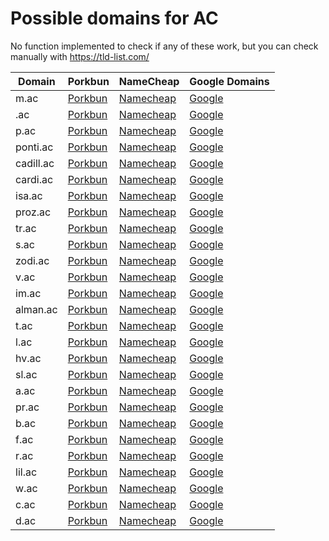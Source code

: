 # Possible domains for AC

No function implemented to check if any of these work, but you can check manually with https://tld-list.com/

| Domain | Porkbun | NameCheap | Google Domains |
|---|---|---|---|
| m.ac | [Porkbun](https://porkbun.com/checkout/search?prb=e814663da1&tlds=&idnLanguage=&search=search&q=m.ac) | [Namecheap](https://www.namecheap.com/domains/registration/results/?domain=m.ac) | [Google](https://domains.google.com/registrar/search?searchTerm=m.ac) |
| .ac | [Porkbun](https://porkbun.com/checkout/search?prb=e814663da1&tlds=&idnLanguage=&search=search&q=.ac) | [Namecheap](https://www.namecheap.com/domains/registration/results/?domain=.ac) | [Google](https://domains.google.com/registrar/search?searchTerm=.ac) |
| p.ac | [Porkbun](https://porkbun.com/checkout/search?prb=e814663da1&tlds=&idnLanguage=&search=search&q=p.ac) | [Namecheap](https://www.namecheap.com/domains/registration/results/?domain=p.ac) | [Google](https://domains.google.com/registrar/search?searchTerm=p.ac) |
| ponti.ac | [Porkbun](https://porkbun.com/checkout/search?prb=e814663da1&tlds=&idnLanguage=&search=search&q=ponti.ac) | [Namecheap](https://www.namecheap.com/domains/registration/results/?domain=ponti.ac) | [Google](https://domains.google.com/registrar/search?searchTerm=ponti.ac) |
| cadill.ac | [Porkbun](https://porkbun.com/checkout/search?prb=e814663da1&tlds=&idnLanguage=&search=search&q=cadill.ac) | [Namecheap](https://www.namecheap.com/domains/registration/results/?domain=cadill.ac) | [Google](https://domains.google.com/registrar/search?searchTerm=cadill.ac) |
| cardi.ac | [Porkbun](https://porkbun.com/checkout/search?prb=e814663da1&tlds=&idnLanguage=&search=search&q=cardi.ac) | [Namecheap](https://www.namecheap.com/domains/registration/results/?domain=cardi.ac) | [Google](https://domains.google.com/registrar/search?searchTerm=cardi.ac) |
| isa.ac | [Porkbun](https://porkbun.com/checkout/search?prb=e814663da1&tlds=&idnLanguage=&search=search&q=isa.ac) | [Namecheap](https://www.namecheap.com/domains/registration/results/?domain=isa.ac) | [Google](https://domains.google.com/registrar/search?searchTerm=isa.ac) |
| proz.ac | [Porkbun](https://porkbun.com/checkout/search?prb=e814663da1&tlds=&idnLanguage=&search=search&q=proz.ac) | [Namecheap](https://www.namecheap.com/domains/registration/results/?domain=proz.ac) | [Google](https://domains.google.com/registrar/search?searchTerm=proz.ac) |
| tr.ac | [Porkbun](https://porkbun.com/checkout/search?prb=e814663da1&tlds=&idnLanguage=&search=search&q=tr.ac) | [Namecheap](https://www.namecheap.com/domains/registration/results/?domain=tr.ac) | [Google](https://domains.google.com/registrar/search?searchTerm=tr.ac) |
| s.ac | [Porkbun](https://porkbun.com/checkout/search?prb=e814663da1&tlds=&idnLanguage=&search=search&q=s.ac) | [Namecheap](https://www.namecheap.com/domains/registration/results/?domain=s.ac) | [Google](https://domains.google.com/registrar/search?searchTerm=s.ac) |
| zodi.ac | [Porkbun](https://porkbun.com/checkout/search?prb=e814663da1&tlds=&idnLanguage=&search=search&q=zodi.ac) | [Namecheap](https://www.namecheap.com/domains/registration/results/?domain=zodi.ac) | [Google](https://domains.google.com/registrar/search?searchTerm=zodi.ac) |
| v.ac | [Porkbun](https://porkbun.com/checkout/search?prb=e814663da1&tlds=&idnLanguage=&search=search&q=v.ac) | [Namecheap](https://www.namecheap.com/domains/registration/results/?domain=v.ac) | [Google](https://domains.google.com/registrar/search?searchTerm=v.ac) |
| im.ac | [Porkbun](https://porkbun.com/checkout/search?prb=e814663da1&tlds=&idnLanguage=&search=search&q=im.ac) | [Namecheap](https://www.namecheap.com/domains/registration/results/?domain=im.ac) | [Google](https://domains.google.com/registrar/search?searchTerm=im.ac) |
| alman.ac | [Porkbun](https://porkbun.com/checkout/search?prb=e814663da1&tlds=&idnLanguage=&search=search&q=alman.ac) | [Namecheap](https://www.namecheap.com/domains/registration/results/?domain=alman.ac) | [Google](https://domains.google.com/registrar/search?searchTerm=alman.ac) |
| t.ac | [Porkbun](https://porkbun.com/checkout/search?prb=e814663da1&tlds=&idnLanguage=&search=search&q=t.ac) | [Namecheap](https://www.namecheap.com/domains/registration/results/?domain=t.ac) | [Google](https://domains.google.com/registrar/search?searchTerm=t.ac) |
| l.ac | [Porkbun](https://porkbun.com/checkout/search?prb=e814663da1&tlds=&idnLanguage=&search=search&q=l.ac) | [Namecheap](https://www.namecheap.com/domains/registration/results/?domain=l.ac) | [Google](https://domains.google.com/registrar/search?searchTerm=l.ac) |
| hv.ac | [Porkbun](https://porkbun.com/checkout/search?prb=e814663da1&tlds=&idnLanguage=&search=search&q=hv.ac) | [Namecheap](https://www.namecheap.com/domains/registration/results/?domain=hv.ac) | [Google](https://domains.google.com/registrar/search?searchTerm=hv.ac) |
| sl.ac | [Porkbun](https://porkbun.com/checkout/search?prb=e814663da1&tlds=&idnLanguage=&search=search&q=sl.ac) | [Namecheap](https://www.namecheap.com/domains/registration/results/?domain=sl.ac) | [Google](https://domains.google.com/registrar/search?searchTerm=sl.ac) |
| a.ac | [Porkbun](https://porkbun.com/checkout/search?prb=e814663da1&tlds=&idnLanguage=&search=search&q=a.ac) | [Namecheap](https://www.namecheap.com/domains/registration/results/?domain=a.ac) | [Google](https://domains.google.com/registrar/search?searchTerm=a.ac) |
| pr.ac | [Porkbun](https://porkbun.com/checkout/search?prb=e814663da1&tlds=&idnLanguage=&search=search&q=pr.ac) | [Namecheap](https://www.namecheap.com/domains/registration/results/?domain=pr.ac) | [Google](https://domains.google.com/registrar/search?searchTerm=pr.ac) |
| b.ac | [Porkbun](https://porkbun.com/checkout/search?prb=e814663da1&tlds=&idnLanguage=&search=search&q=b.ac) | [Namecheap](https://www.namecheap.com/domains/registration/results/?domain=b.ac) | [Google](https://domains.google.com/registrar/search?searchTerm=b.ac) |
| f.ac | [Porkbun](https://porkbun.com/checkout/search?prb=e814663da1&tlds=&idnLanguage=&search=search&q=f.ac) | [Namecheap](https://www.namecheap.com/domains/registration/results/?domain=f.ac) | [Google](https://domains.google.com/registrar/search?searchTerm=f.ac) |
| r.ac | [Porkbun](https://porkbun.com/checkout/search?prb=e814663da1&tlds=&idnLanguage=&search=search&q=r.ac) | [Namecheap](https://www.namecheap.com/domains/registration/results/?domain=r.ac) | [Google](https://domains.google.com/registrar/search?searchTerm=r.ac) |
| lil.ac | [Porkbun](https://porkbun.com/checkout/search?prb=e814663da1&tlds=&idnLanguage=&search=search&q=lil.ac) | [Namecheap](https://www.namecheap.com/domains/registration/results/?domain=lil.ac) | [Google](https://domains.google.com/registrar/search?searchTerm=lil.ac) |
| w.ac | [Porkbun](https://porkbun.com/checkout/search?prb=e814663da1&tlds=&idnLanguage=&search=search&q=w.ac) | [Namecheap](https://www.namecheap.com/domains/registration/results/?domain=w.ac) | [Google](https://domains.google.com/registrar/search?searchTerm=w.ac) |
| c.ac | [Porkbun](https://porkbun.com/checkout/search?prb=e814663da1&tlds=&idnLanguage=&search=search&q=c.ac) | [Namecheap](https://www.namecheap.com/domains/registration/results/?domain=c.ac) | [Google](https://domains.google.com/registrar/search?searchTerm=c.ac) |
| d.ac | [Porkbun](https://porkbun.com/checkout/search?prb=e814663da1&tlds=&idnLanguage=&search=search&q=d.ac) | [Namecheap](https://www.namecheap.com/domains/registration/results/?domain=d.ac) | [Google](https://domains.google.com/registrar/search?searchTerm=d.ac) |
